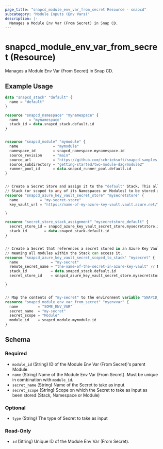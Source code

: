 ```yaml
---
page_title: "snapcd_module_env_var_from_secret Resource - snapcd"
subcategory: "Module Inputs (Env Vars)"
description: |-
  Manages a Module Env Var (From Secret) in Snap CD.
---
```


# snapcd_module_env_var_from_secret (Resource)

Manages a Module Env Var (From Secret) in Snap CD.


## Example Usage

```terraform
data "snapcd_stack" "default" {
  name = "default"
}

resource "snapcd_namespace" "mynamespace" {
  name     = "mynamespace"
  stack_id = data.snapcd_stack.default.id
}


resource "snapcd_module" "mymodule" {
  name                = "mymodule"
  namespace_id        = snapcd_namespace.mynamespace.id
  source_revision     = "main"
  source_url          = "https://github.com/schrieksoft/snapcd-samples.git"
  source_subdirectory = "getting-started/two-module-dag/module2"
  runner_pool_id      = data.snapcd_runner_pool.default.id
}


// Create a Secret Store and assign it to the "default" Stack. This allows secrets scoped to the "default"
// Stack (or scoped to any of its Namespaces or Modules) to be stored in this Secret Store
resource "snapcd_azure_key_vault_secret_store" "mysecretstore" {
  name          = "my-secret-store"
  key_vault_url = "https://name-of-my-azure-key-vault.vault.azure.net/"

}

resource "secret_store_stack_assignment" "mysecretstore_default" {
  secret_store_id = snapcd_azure_key_vault_secret_store.mysecretstore.id
  stack_id        = data.snapcd_stack.default.id
}


// Create a Secret that references a secret stored in an Azure Key Vault. Scope the Secret to the "default" Stack, 
// meaning all modules within the Stack can access it.
resource "snapcd_azure_key_vault_secret_scoped_to_stack" "mysecret" {
  name               = "my-secret"
  remote_secret_name = "the-name-of-the-secret-in-azure-key-vault" // NOTE this secret must created in the Azure Key Vault separately
  stack_id           = data.snapcd_stack.default.id
  secret_store_id    = snapcd_azure_key_vault_secret_store.mysecretstore.id

}


// Map the contents of "my-secret" to the environment variable "SNAPCD_ENV_SOME_ENV_VAR"
resource "snapcd_module_env_var_from_secret" "myenvvar" {
  name         = "SOME_ENV_VAR"
  secret_name  = "my-secret"
  secret_scope = "Module"
  module_id    = snapcd_module.mymodule.id
}
```

<!-- schema generated by tfplugindocs -->
## Schema

### Required

- `module_id` (String) ID of the Module Env Var (From Secret)'s parent Module.
- `name` (String) Name of the Module Env Var (From Secret).  Must be unique in combination with `module_id`.
- `secret_name` (String) Name of the Secret to take as input.
- `secret_scope` (String) Scope on which the Secret to take as input as been stored (Stack, Namespace or Module)

### Optional

- `type` (String) The type of Secret to take as input

### Read-Only

- `id` (String) Unique ID of the Module Env Var (From Secret).

